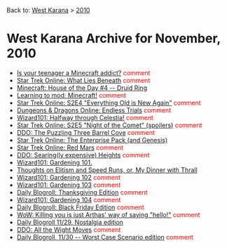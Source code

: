 Back to: [West Karana](/posts/westkarana.md) > [2010](/posts/2010/westkarana.md)
# West Karana Archive for November, 2010

* [Is your teenager a Minecraft addict?](5795.md) <span style="color:red;">comment</span>
* [Star Trek Online: What Lies Beneath](5799.md) <span style="color:red;">comment</span>
* [Minecraft: House of the Day #4 -- Druid Ring](5803.md) <span style="color:red;"></span>
* [Learning to mod: Minecraft!](5807.md) <span style="color:red;">comment</span>
* [Star Trek Online: S2E4 "Everything Old is New Again"](5810.md) <span style="color:red;">comment</span>
* [Dungeons & Dragons Online: Endless Trials](5813.md) <span style="color:red;">comment</span>
* [Wizard101: Halfway through Celestia!](5816.md) <span style="color:red;">comment</span>
* [Star Trek Online: S2E5 "Night of the Comet" (spoilers)](5822.md) <span style="color:red;">comment</span>
* [DDO: The Puzzling Three Barrel Cove](5828.md) <span style="color:red;">comment</span>
* [Star Trek Online: The Enterprise Pack (and Genesis)](5831.md) <span style="color:red;"></span>
* [Star Trek Online: Red Mars](5835.md) <span style="color:red;">comment</span>
* [DDO: Searing(ly expensive) Heights](5842.md) <span style="color:red;">comment</span>
* [Wizard101: Gardening 101.](5846.md) <span style="color:red;"></span>
* [Thoughts on Elitism and Speed Runs, or, My Dinner with Thrall](5850.md) <span style="color:red;"></span>
* [Wizard101: Gardening 102](5854.md) <span style="color:red;">comment</span>
* [Wizard101: Gardening 103](5859.md) <span style="color:red;">comment</span>
* [Daily Blogroll: Thanksgiving Edition](5862.md) <span style="color:red;">comment</span>
* [Wizard101: Gardening 104](5865.md) <span style="color:red;">comment</span>
* [Daily Blogroll: Black Friday Edition](5870.md) <span style="color:red;">comment</span>
* [WoW: Killing you is just Arthas' way of saying "hello!"](5880.md) <span style="color:red;">comment</span>
* [Daily Blogroll 11/29, Nostalgia edition](5874.md) <span style="color:red;"></span>
* [DDO: All the Wight Moves](5891.md) <span style="color:red;">comment</span>
* [Daily Blogroll, 11/30 -- Worst Case Scenario edition](5887.md) <span style="color:red;">comment</span>
